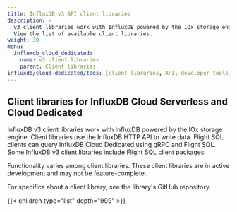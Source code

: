 ```yaml
---
title: InfluxDB v3 API client libraries
description: >
  v3 client libraries work with InfluxDB powered by the IOx storage engine, including InfluxDB Cloud Serverless and Cloud Dedicated.
  View the list of available client libraries.
weight: 30
menu:
  influxdb_cloud_dedicated:
    name: v3 client libraries
    parent: Client libraries
influxdb/cloud-dedicated/tags: [client libraries, API, developer tools]
---
```


## Client libraries for InfluxDB Cloud Serverless and Cloud Dedicated

InfluxDB v3 client libraries work with InfluxDB powered by the IOx storage engine.
Client libraries use the InfluxDB HTTP API to write data.
Flight SQL clients can query InfluxDB Cloud Dedicated using gRPC and Flight SQL.
Some InfluxDB v3 client libraries include Flight SQL client packages.

Functionality varies among client libraries.
These client libraries are in active development and may not be feature-complete.

For specifics about a client library, see the library's GitHub repository.

{{< children type="list" depth="999" >}}
